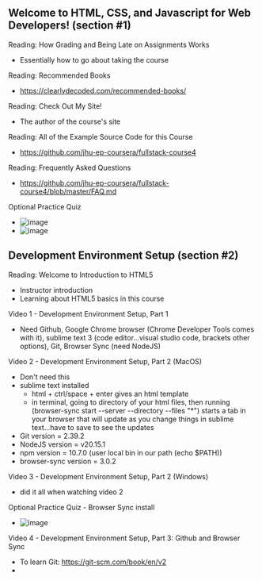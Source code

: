 ## Welcome to HTML, CSS, and Javascript for Web Developers! (section #1)

Reading: How Grading and Being Late on Assignments Works
- Essentially how to go about taking the course

Reading: Recommended Books
- https://clearlydecoded.com/recommended-books/

Reading: Check Out My Site!
- The author of the course's site

Reading: All of the Example Source Code for this Course
- https://github.com/jhu-ep-coursera/fullstack-course4

Reading: Frequently Asked Questions
- https://github.com/jhu-ep-coursera/fullstack-course4/blob/master/FAQ.md

Optional Practice Quiz
- ![image](https://github.com/user-attachments/assets/16212b33-6fc6-43ff-ba19-a7efd0d3c597)
- ![image](https://github.com/user-attachments/assets/7090f6bc-fa37-4eee-a995-719ef228851d)

## Development Environment Setup (section #2)

Reading: Welcome to Introduction to HTML5
- Instructor introduction
- Learning about HTML5 basics in this course

Video 1 - Development Environment Setup, Part 1
- Need Github, Google Chrome browser (Chrome Developer Tools comes with it), sublime text 3 (code editor...visual studio code, brackets other options), Git, Browser Sync (need NodeJS)

Video 2 - Development Environment Setup, Part 2 (MacOS)
- Don't need this
- sublime text installed
  - html + ctrl/space + enter gives an html template
  - in terminal, going to directory of your html files, then running (browser-sync start --server --directory --files "*") starts a tab in your browser that will update as you change things in sublime text...have to save to see the updates
- Git version = 2.39.2
- NodeJS version = v20.15.1
- npm version = 10.7.0 (user local bin in our path (echo $PATH))
- browser-sync version = 3.0.2

Video 3 - Development Environment Setup, Part 2 (Windows)
- did it all when watching video 2

Optional Practice Quiz - Browser Sync install
- ![image](https://github.com/user-attachments/assets/73ba264f-08db-44b2-ae6d-936e1b3b071f)

Video 4 - Development Environment Setup, Part 3: Github and Browser Sync
- To learn Git: https://git-scm.com/book/en/v2
- 
